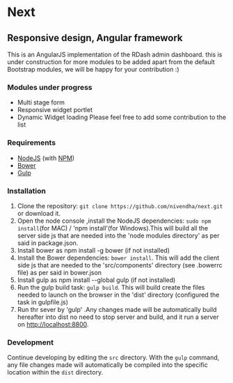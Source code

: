 # Next
## Responsive design, Angular framework

This is an AngularJS implementation of the RDash admin dashboard. this is under construction for more modules to be added apart from the default Bootstrap modules, we will be happy for your contribution :)



### Modules under progress
* Multi stage form
* Responsive widget portlet
* Dynamic Widget loading
Please feel free to add some contribution to the list

### Requirements
* [NodeJS](http://nodejs.org/) (with [NPM](https://www.npmjs.org/))
* [Bower](http://bower.io)
* [Gulp](http://gulpjs.com)

### Installation
1. Clone the repository: `git clone https://github.com/nivendha/next.git` or download it.
2. Open the node console ,install the NodeJS dependencies: `sudo npm install`(for MAC) / 'npm install'(for Windows).This will build all the server side js that are needed into the 'node modules directory' as per said in package.json.
3. Install bower as npm install -g bower (if not installed)
4. Install the Bower dependencies: `bower install`. This will add the client side js that are needed to the 'src/components' directory (see .bowerrc file) as per said in bower.json
5. Install gulp as npm install --global gulp (if not installed)
4. Run the gulp build task: `gulp build`. This will build create the files needed to launch on the browser in the 'dist' directory (configured the task in gulpfile.js)
5. Run thr sever by 'gulp' .Any changes made will be automatically build hereafter into dist no need to stop server and build, and it run a server on [http://localhost:8800](http://localhost:8800).


### Development
Continue developing by editing the `src` directory. With the `gulp` command, any file changes made will automatically be compiled into the specific location within the `dist` directory.


